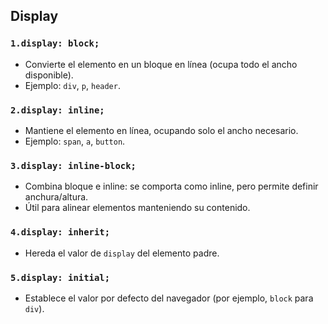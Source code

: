 ## Display

### **`1.display: block;`**  
   - Convierte el elemento en un bloque en línea (ocupa todo el ancho disponible).  
   - Ejemplo: `div`, `p`, `header`.

### **`2.display: inline;`**  
   - Mantiene el elemento en línea, ocupando solo el ancho necesario.  
   - Ejemplo: `span`, `a`, `button`.

### **`3.display: inline-block;`**  
   - Combina bloque e inline: se comporta como inline, pero permite definir anchura/altura.  
   - Útil para alinear elementos manteniendo su contenido.

### **`4.display: inherit;`**  
   - Hereda el valor de `display` del elemento padre.

### **`5.display: initial;`**  
   - Establece el valor por defecto del navegador (por ejemplo, `block` para `div`).